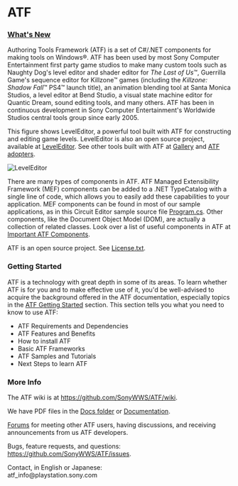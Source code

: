 ATF
===

### [What's New](https://github.com/SonyWWS/ATF/wiki/ATF-News) ###

Authoring Tools Framework (ATF) is a set of C#/.NET components for making tools on Windows&reg;. ATF has been used by most Sony Computer Entertainment first party game studios to make many custom tools such as Naughty Dog's level editor and shader editor for _The Last of Us_&trade;, Guerrilla Game's sequence editor for Killzone&trade; games (including the _Killzone: Shadow Fall_&trade; PS4&trade; launch title), an animation blending tool at Santa Monica Studios, a level editor at Bend Studio, a visual state machine editor for Quantic Dream, sound editing tools, and many others. ATF has been in continuous development in Sony Computer Entertainment's Worldwide Studios central tools group since early 2005.

This figure shows LevelEditor, a powerful tool built with ATF for constructing and editing game levels. LevelEditor is also an open source project, available at [LevelEditor](https://github.com/SonyWWS/LevelEditor). See other tools built with ATF at [Gallery](https://github.com/SonyWWS/ATF/wiki/ATF-Gallery) and [ATF adopters](https://github.com/SonyWWS/ATF/wiki/ATF-Adoption).

![LevelEditor](https://raw.githubusercontent.com/wiki/SonyWWS/ATF/images/ATF3LevelEditor.png?raw=true "LevelEditor")

There are many types of components in ATF. ATF Managed Extensibility Framework (MEF) components can be added to a .NET TypeCatalog with a single line of code, which allows you to easily add these capabilities to your application. MEF components can be found in most of our sample applications, as in this Circuit Editor sample source file [Program.cs](https://github.com/SonyWWS/ATF/blob/master/Samples/CircuitEditor/Program.cs#L55). Other components, like the Document Object Model (DOM), are actually a collection of related classes. Look over a list of useful components in ATF at [Important ATF Components](https://github.com/SonyWWS/ATF/wiki/Important-ATF-Components).

ATF is an open source project. See [License.txt](https://github.com/SonyWWS/ATF/blob/master/License.txt).

### Getting Started ###
ATF is a technology with great depth in some of its areas. To learn whether ATF is for you and to make effective use of it, you'd be well-advised to acquire the background offered in the ATF documentation, especially topics in the [ATF Getting Started](https://github.com/SonyWWS/ATF/wiki/ATF-Getting-Started) section. This section tells you what you need to know to use ATF:

* ATF Requirements and Dependencies
* ATF Features and Benefits
* How to install ATF
* Basic ATF Frameworks
* ATF Samples and Tutorials
* Next Steps to learn ATF

### More Info ###
The ATF wiki is at https://github.com/SonyWWS/ATF/wiki.

We have PDF files in the [Docs folder](https://github.com/SonyWWS/ATF/tree/master/Docs) or [Documentation](https://github.com/SonyWWS/ATF/wiki/ATF-Documentation).

[Forums](https://groups.google.com/forum/?hl=en#!forum/authoring-tools-framework) for meeting other ATF users, having discussions, and receiving announcements from us ATF developers.

Bugs, feature requests, and questions:  
https://github.com/SonyWWS/ATF/issues.

Contact, in English or Japanese:  
&#097;&#116;&#102;&#095;&#105;&#110;&#102;&#111;&#064;&#112;&#108;&#097;&#121;&#115;&#116;&#097;&#116;&#105;&#111;&#110;&#046;&#115;&#111;&#110;&#121;&#046;&#099;&#111;&#109;
